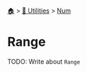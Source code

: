 <!--startTocHeader-->
[🏠](../../README.md) > [🔧 Utilities](../README.md) > [Num](README.md)
# Range
<!--endTocHeader-->

TODO: Write about `Range`

<!--startTocSubTopic-->
<!--endTocSubTopic-->